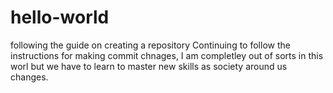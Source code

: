 # hello-world
following the guide on creating a repository
Continuing to follow the instructions for making commit chnages, I am completley out of sorts in this worl but we have to learn to master new skills as society around us changes. 
